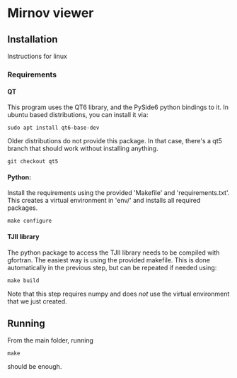 # Mirnov viewer

## Installation

Instructions for linux

### Requirements

#### QT

This program uses the QT6 library, and the PySide6 python bindings to it.
In ubuntu based distributions, you can install it via:

```
sudo apt install qt6-base-dev
```

Older distributions do not provide this package.
In that case, there's a qt5 branch that should work without installing anything.

```
git checkout qt5
```

#### Python:

Install the requirements using the provided 'Makefile' and 'requirements.txt'.
This creates a virtual environment in 'env/' and installs all required packages.

```
make configure
```

#### TJII library

The python package to access the TJII library needs to be compiled with gfortran.
The easiest way is using the provided makefile.
This is done automatically in the previous step, but can be repeated if needed using:

```
make build
```

Note that this step requires numpy and does _not_ use the virtual environment that we just created.

## Running

From the main folder, running

```
make
```

should be enough.
